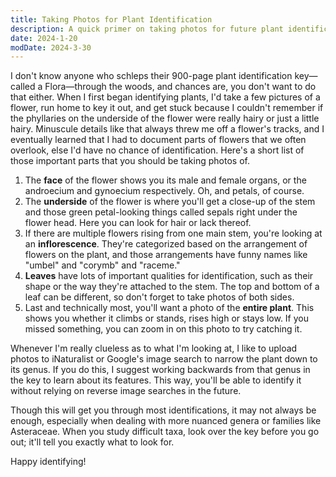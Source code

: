 ```yaml
---
title: Taking Photos for Plant Identification
description: A quick primer on taking photos for future plant identification off the field.
date: 2024-1-20
modDate: 2024-3-30
---
```

<span class="dc">I</span> don't know anyone who schleps their 900-page plant identification key—called a Flora—through the woods, and chances are, you don't want to do that either. When I first began identifying plants, I'd take a few pictures of a flower, run home to key it out, and get stuck because I couldn't remember if the phyllaries on the underside of the flower were really hairy or just a little hairy. Minuscule details like that always threw me off a flower's tracks, and I eventually learned that I had to document parts of flowers that we often overlook, else I'd have no chance of identification. Here's a short list of those important parts that you should be taking photos of.

1. The **face** of the flower shows you its male and female organs, or the androecium and gynoecium respectively. Oh, and petals, of course.
2. The **underside** of the flower is where you'll get a close-up of the stem and those green petal-looking things called sepals right under the flower head. Here you can look for hair or lack thereof.
3. If there are multiple flowers rising from one main stem, you're looking at an **inflorescence**. They're categorized based on the arrangement of flowers on the plant, and those arrangements have funny names like "umbel" and "corymb" and "raceme."
4. **Leaves** have lots of important qualities for identification, such as their shape or the way they're attached to the stem. The top and bottom of a leaf can be different, so don't forget to take photos of both sides.
5. Last and technically most, you'll want a photo of the **entire plant**. This shows you whether it climbs or stands, rises high or stays low. If you missed something, you can zoom in on this photo to try catching it.

Whenever I'm really clueless as to what I'm looking at, I like to upload photos to iNaturalist or Google's image search to narrow the plant down to its genus. If you do this, I suggest working backwards from that genus in the key to learn about its features. This way, you'll be able to identify it without relying on reverse image searches in the future.

Though this will get you through most identifications, it may not always be enough, especially when dealing with more nuanced genera or families like Asteraceae. When you study difficult taxa, look over the key before you go out; it'll tell you exactly what to look for.

Happy identifying!
